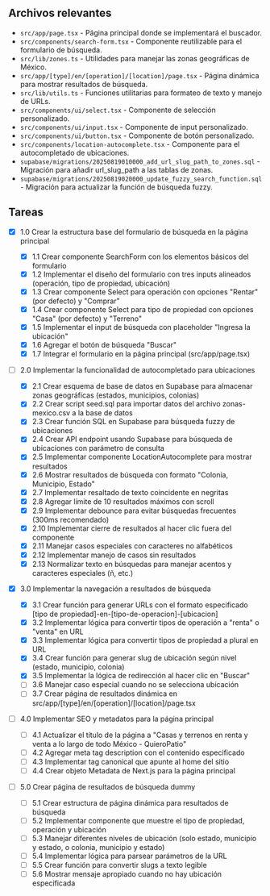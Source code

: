 ## Archivos relevantes

- `src/app/page.tsx` - Página principal donde se implementará el buscador.
- `src/components/search-form.tsx` - Componente reutilizable para el formulario de búsqueda.
- `src/lib/zones.ts` - Utilidades para manejar las zonas geográficas de México.
- `src/app/[type]/en/[operation]/[location]/page.tsx` - Página dinámica para mostrar resultados de búsqueda.
- `src/lib/utils.ts` - Funciones utilitarias para formateo de texto y manejo de URLs.
- `src/components/ui/select.tsx` - Componente de selección personalizado.
- `src/components/ui/input.tsx` - Componente de input personalizado.
- `src/components/ui/button.tsx` - Componente de botón personalizado.
- `src/components/location-autocomplete.tsx` - Componente para el autocompletado de ubicaciones.
- `supabase/migrations/20250819010000_add_url_slug_path_to_zones.sql` - Migración para añadir url_slug_path a las tablas de zonas.
- `supabase/migrations/20250819020000_update_fuzzy_search_function.sql` - Migración para actualizar la función de búsqueda fuzzy.

## Tareas

- [x] 1.0 Crear la estructura base del formulario de búsqueda en la página principal

  - [x] 1.1 Crear componente SearchForm con los elementos básicos del formulario
  - [x] 1.2 Implementar el diseño del formulario con tres inputs alineados (operación, tipo de propiedad, ubicación)
  - [x] 1.3 Crear componente Select para operación con opciones "Rentar" (por defecto) y "Comprar"
  - [x] 1.4 Crear componente Select para tipo de propiedad con opciones "Casa" (por defecto) y "Terreno"
  - [x] 1.5 Implementar el input de búsqueda con placeholder "Ingresa la ubicación"
  - [x] 1.6 Agregar el botón de búsqueda "Buscar"
  - [x] 1.7 Integrar el formulario en la página principal (src/app/page.tsx)

- [ ] 2.0 Implementar la funcionalidad de autocompletado para ubicaciones

  - [x] 2.1 Crear esquema de base de datos en Supabase para almacenar zonas geográficas (estados, municipios, colonias)
  - [x] 2.2 Crear script seed.sql para importar datos del archivo zonas-mexico.csv a la base de datos
  - [x] 2.3 Crear función SQL en Supabase para búsqueda fuzzy de ubicaciones
  - [x] 2.4 Crear API endpoint usando Supabase para búsqueda de ubicaciones con parámetro de consulta
  - [x] 2.5 Implementar componente LocationAutocomplete para mostrar resultados
  - [x] 2.6 Mostrar resultados de búsqueda con formato "Colonia, Municipio, Estado"
  - [x] 2.7 Implementar resaltado de texto coincidente en negritas
  - [x] 2.8 Agregar límite de 10 resultados máximos con scroll
  - [x] 2.9 Implementar debounce para evitar búsquedas frecuentes (300ms recomendado)
  - [x] 2.10 Implementar cierre de resultados al hacer clic fuera del componente
  - [x] 2.11 Manejar casos especiales con caracteres no alfabéticos
  - [x] 2.12 Implementar manejo de casos sin resultados
  - [x] 2.13 Normalizar texto en búsquedas para manejar acentos y caracteres especiales (ñ, etc.)

- [x] 3.0 Implementar la navegación a resultados de búsqueda

  - [x] 3.1 Crear función para generar URLs con el formato especificado [tipo de propiedad]-en-[tipo-de-operacion]-[ubicacion]
  - [x] 3.2 Implementar lógica para convertir tipos de operación a "renta" o "venta" en URL
  - [x] 3.3 Implementar lógica para convertir tipos de propiedad a plural en URL
  - [x] 3.4 Crear función para generar slug de ubicación según nivel (estado, municipio, colonia)
  - [x] 3.5 Implementar la lógica de redirección al hacer clic en "Buscar"
  - [ ] 3.6 Manejar caso especial cuando no se selecciona ubicación
  - [ ] 3.7 Crear página de resultados dinámica en src/app/[type]/en/[operation]/[location]/page.tsx

- [ ] 4.0 Implementar SEO y metadatos para la página principal

  - [ ] 4.1 Actualizar el título de la página a "Casas y terrenos en renta y venta a lo largo de todo México - QuieroPatio"
  - [ ] 4.2 Agregar meta tag description con el contenido especificado
  - [ ] 4.3 Implementar tag canonical que apunte al home del sitio
  - [ ] 4.4 Crear objeto Metadata de Next.js para la página principal

- [ ] 5.0 Crear página de resultados de búsqueda dummy
  - [ ] 5.1 Crear estructura de página dinámica para resultados de búsqueda
  - [ ] 5.2 Implementar componente que muestre el tipo de propiedad, operación y ubicación
  - [ ] 5.3 Manejar diferentes niveles de ubicación (solo estado, municipio y estado, o colonia, municipio y estado)
  - [ ] 5.4 Implementar lógica para parsear parámetros de la URL
  - [ ] 5.5 Crear función para convertir slugs a texto legible
  - [ ] 5.6 Mostrar mensaje apropiado cuando no hay ubicación especificada
